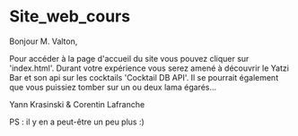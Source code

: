 # Site_web_cours

Bonjour M. Valton,

Pour accéder à la page d'accueil du site vous pouvez cliquer sur 'index.html'.
Durant votre expérience vous serez amené à découvrir le Yatzi Bar et son api sur les cocktails 'Cocktail DB API'.
Il se pourrait également que vous puissiez tomber sur un ou deux lama égarés...




 Yann Krasinski & Corentin Lafranche 
<!-- https://github.com/UnBretonFou -->





































PS : il y en a peut-être un peu plus :)